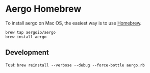 # Aergo Homebrew

To install aergo on Mac OS, the easiest way is to use [Homebrew](https://brew.sh/).

    brew tap aergoio/aergo
    brew install aergo

## Development

Test: `brew reinstall --verbose --debug --force-bottle aergo.rb`